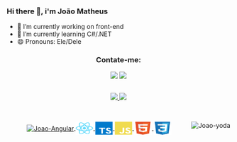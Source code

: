 ### Hi there 👋, i'm João Matheus

- 🔭 I’m currently working on front-end
- 🌱 I’m currently learning C#/.NET
- 😄 Pronouns: Ele/Dele
<h3 align="center">Contate-me:</h3>

<div  align="center"> 
  <a href = "mailto:joao.matheeus1555@gmail.com"><img src="https://img.shields.io/badge/-Gmail-%23333?style=for-the-badge&logo=gmail&logoColor=white" target="_blank"></a>
  <a href="https://www.linkedin.com/in/jo%C3%A3o-matheus-8b54721b5/" target="_blank"><img src="https://img.shields.io/badge/-LinkedIn-%230077B5?style=for-the-badge&logo=linkedin&logoColor=white" target="_blank"></a> 
</div>

  ##
  
 <div align="center">
  <a href="https://github.com/joaomatheus1">
  <img height="200em" src = "https://github-readme-stats.vercel.app/api?username=joaomatheus1&show_icons=true&theme=dracula&line_height=33">
  <img height="200em" src="https://github-readme-stats.vercel.app/api/top-langs/?username=joaomatheus1&layout=compact&langs_count=16&theme=dracula"/>
</div>

##

<div align="center" style="display: inline_block"><br>
  <img align="center" alt="Joao-Angular" height="30" width="40" src="https://cdn.jsdelivr.net/gh/devicons/devicon@latest/icons/angular/angular-original.svg" />      
  <img align="center" alt="Joao-React" height="30" width="40" src="https://raw.githubusercontent.com/devicons/devicon/master/icons/react/react-original.svg">
  <img align="center" alt="Joao-Ts" height="30" width="40" src="https://raw.githubusercontent.com/devicons/devicon/master/icons/typescript/typescript-plain.svg">
  <img align="center" alt="Joao-Js" height="30" width="40" src="https://raw.githubusercontent.com/devicons/devicon/master/icons/javascript/javascript-plain.svg">
  <img align="center" alt="Joao-HTML" height="30" width="40" src="https://raw.githubusercontent.com/devicons/devicon/master/icons/html5/html5-original.svg">
  <img align="center" alt="Joao-CSS" height="30" width="40" src="https://raw.githubusercontent.com/devicons/devicon/master/icons/css3/css3-original.svg">
  <img align="right" alt="Joao-yoda" src="https://cdn.discordapp.com/attachments/795358919417397249/825430589581688872/hi.gif">
</div>
